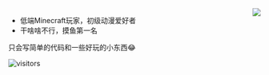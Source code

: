
<a href="#">
<img align="right" src="https://github-readme-stats.vercel.app/api?username=mzdluo123&show_icons=true&hide_border=true&icon_color=586069&title_color=a0a9af">
</a>

* 低端Minecraft玩家，初级动漫爱好者
* 干啥啥不行，摸鱼第一名

只会写简单的代码和一些好玩的小东西😂

![visitors](https://jwenjian-visitor-badge-5.glitch.me/badge?page_id=mzdluo123.mzdluo123.readme)
